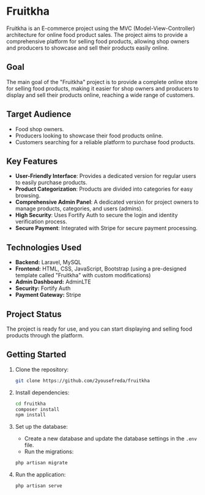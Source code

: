 # Fruitkha

Fruitkha is an E-commerce project using the MVC (Model-View-Controller) architecture for online food product sales. The project aims to provide a comprehensive platform for selling food products, allowing shop owners and producers to showcase and sell their products easily online.

## Goal
The main goal of the "Fruitkha" project is to provide a complete online store for selling food products, making it easier for shop owners and producers to display and sell their products online, reaching a wide range of customers.

## Target Audience
- Food shop owners.
- Producers looking to showcase their food products online.
- Customers searching for a reliable platform to purchase food products.

## Key Features
- **User-Friendly Interface**: Provides a dedicated version for regular users to easily purchase products.
- **Product Categorization**: Products are divided into categories for easy browsing.
- **Comprehensive Admin Panel**: A dedicated version for project owners to manage products, categories, and users (admins).
- **High Security**: Uses Fortify Auth to secure the login and identity verification process.
- **Secure Payment**: Integrated with Stripe for secure payment processing.

## Technologies Used
- **Backend:** Laravel, MySQL
- **Frontend:** HTML, CSS, JavaScript, Bootstrap (using a pre-designed template called "Fruitkha" with custom modifications)
- **Admin Dashboard:** AdminLTE
- **Security:** Fortify Auth
- **Payment Gateway:** Stripe

## Project Status
The project is ready for use, and you can start displaying and selling food products through the platform.


## Getting Started
1. Clone the repository:
    ```bash
    git clone https://github.com/2yousefreda/fruitkha
    ```
2. Install dependencies:
    ```bash
    cd fruitkha
    composer install
    npm install
    ```
3. Set up the database:
    - Create a new database and update the database settings in the `.env` file.
    - Run the migrations:
    ```bash
    php artisan migrate
    ```

4. Run the application:
    ```bash
    php artisan serve
    ```



